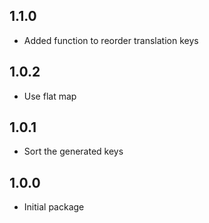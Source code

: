 ## 1.1.0

* Added function to reorder translation keys

## 1.0.2

* Use flat map

## 1.0.1

* Sort the generated keys

## 1.0.0

* Initial package

